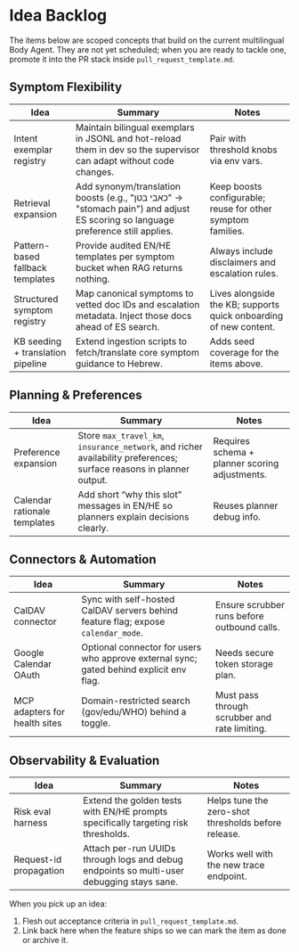 # Idea Backlog

The items below are scoped concepts that build on the current multilingual Body Agent. They are not yet scheduled; when you are ready to tackle one, promote it into the PR stack inside `pull_request_template.md`.

## Symptom Flexibility

| Idea | Summary | Notes |
| --- | --- | --- |
| Intent exemplar registry | Maintain bilingual exemplars in JSONL and hot-reload them in dev so the supervisor can adapt without code changes. | Pair with threshold knobs via env vars. |
| Retrieval expansion | Add synonym/translation boosts (e.g., "כאבי בטן" → "stomach pain") and adjust ES scoring so language preference still applies. | Keep boosts configurable; reuse for other symptom families. |
| Pattern-based fallback templates | Provide audited EN/HE templates per symptom bucket when RAG returns nothing. | Always include disclaimers and escalation rules. |
| Structured symptom registry | Map canonical symptoms to vetted doc IDs and escalation metadata. Inject those docs ahead of ES search. | Lives alongside the KB; supports quick onboarding of new content. |
| KB seeding + translation pipeline | Extend ingestion scripts to fetch/translate core symptom guidance to Hebrew. | Adds seed coverage for the items above. |

## Planning & Preferences

| Idea | Summary | Notes |
| --- | --- | --- |
| Preference expansion | Store `max_travel_km`, `insurance_network`, and richer availability preferences; surface reasons in planner output. | Requires schema + planner scoring adjustments. |
| Calendar rationale templates | Add short “why this slot” messages in EN/HE so planners explain decisions clearly. | Reuses planner debug info. |

## Connectors & Automation

| Idea | Summary | Notes |
| --- | --- | --- |
| CalDAV connector | Sync with self-hosted CalDAV servers behind feature flag; expose `calendar_mode`. | Ensure scrubber runs before outbound calls. |
| Google Calendar OAuth | Optional connector for users who approve external sync; gated behind explicit env flag. | Needs secure token storage plan. |
| MCP adapters for health sites | Domain-restricted search (gov/edu/WHO) behind a toggle. | Must pass through scrubber and rate limiting. |

## Observability & Evaluation

| Idea | Summary | Notes |
| --- | --- | --- |
| Risk eval harness | Extend the golden tests with EN/HE prompts specifically targeting risk thresholds. | Helps tune the zero-shot thresholds before release. |
| Request-id propagation | Attach per-run UUIDs through logs and debug endpoints so multi-user debugging stays sane. | Works well with the new trace endpoint. |

When you pick up an idea:

1. Flesh out acceptance criteria in `pull_request_template.md`.
2. Link back here when the feature ships so we can mark the item as done or archive it.
